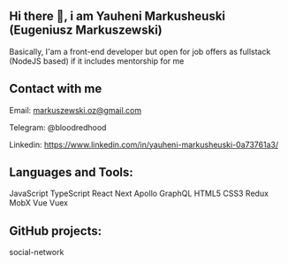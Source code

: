 ## Hi there 👋, i am Yauheni Markusheuski (Eugeniusz Markuszewski)

Basically, I'am a front-end developer but open for job offers as fullstack (NodeJS
based) if it includes mentorship for me

## Contact with me

Email: markuszewski.oz@gmail.com

Telegram: @bloodredhood

Linkedin: https://www.linkedin.com/in/yauheni-markusheuski-0a73761a3/

## Languages and Tools:

JavaScript TypeScript React Next Apollo GraphQL HTML5 CSS3 Redux MobX Vue Vuex 

## GitHub projects:

social-network

<!--
**bloodredhood/bloodredhood** is a ✨ _special_ ✨ repository because its `README.md` (this file) appears on your GitHub profile.

Here are some ideas to get you started:

- 🔭 I’m currently working on ...
- 🌱 I’m currently learning ...
- 👯 I’m looking to collaborate on ...
- 🤔 I’m looking for help with ...
- 💬 Ask me about ...
- 📫 How to reach me: ...
- 😄 Pronouns: ...
- ⚡ Fun fact: ...
-->
